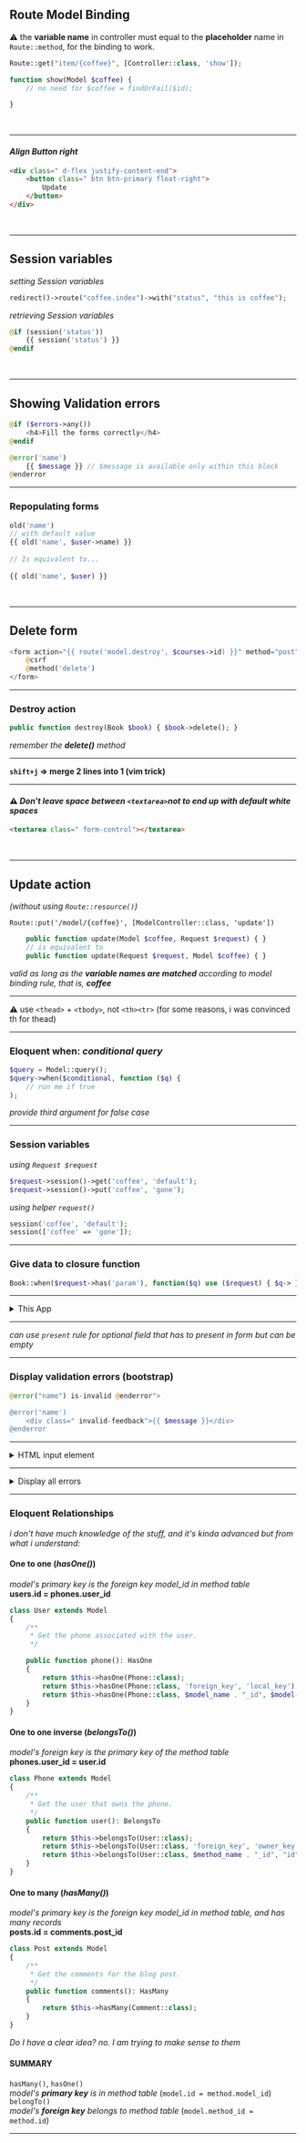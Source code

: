 ## Route Model Binding
:warning: the **variable name** in controller must equal to the **placeholder** name in `Route::method`, for the binding to work.
```php
Route::get("item/{coffee}", [Controller::class, 'show']);
```
```php
function show(Model $coffee) {
    // no need for $coffee = findOrFail($id);

}
```
<br>

-----------------------------------------------------------------------------------------------------

#### *Align Button right*
```html
<div class=" d-flex justify-content-end">
    <button class=" btn btn-primary float-right">
        Update
    </button>
</div>
```
<br>

-----------------------------------------------------------------------------------------------------

## Session variables
*setting Session variables*
```php
redirect()->route("coffee.index")->with("status", "this is coffee");
```
*retrieving Session variables*
```php
@if (session('status'))
    {{ session('status') }}
@endif
```
<br>

-----------------------------------------------------------------------------------------------------

## Showing Validation errors
```php
@if ($errors->any())
    <h4>Fill the forms correctly</h4>
@endif
```

```php
@error('name')
    {{ $message }} // $message is available only within this block
@enderror
```

-----------------------------------------------------------------------------------------------------

### Repopulating forms
```php
old('name')
// with default value
{{ old('name', $user->name) }}
 
// Is equivalent to...
 
{{ old('name', $user) }}
```
<br>

-----------------------------------------------------------------------------------------------------

## Delete form
```php
<form action="{{ route('model.destroy', $courses->id) }}" method="post">
    @csrf
    @method('delete')
</form>
```

-----------------------------------------------------------------------------------------------------

### Destroy action
```php
public function destroy(Book $book) { $book->delete(); }
```
*remember the **delete()** method*
<br>

-----------------------------------------------------------------------------------------------------

**`shift+j` => merge 2 lines into 1 (vim trick)**
<br>

-----------------------------------------------------------------------------------------------------

#### :warning: *Don't leave space between `<textarea>`not to end up with default white spaces*

```html
<textarea class=" form-control"></textarea>
```
<br>

-----------------------------------------------------------------------------------------------------

## Update action
*(without using `Route::resource()`)*

`Route::put('/model/{coffee}', [ModelController::class, 'update'])`

```php
    public function update(Model $coffee, Request $request) { }
    // is equivalent to
    public function update(Request $request, Model $coffee) { }
```
*valid as long as the **variable names are matched** according to model binding rule, that is, **coffee***

-----------------------------------------------------------------------------------------------------

:warning: use `<thead>` + `<tbody>`, not `<th><tr>` (for some reasons, i was convinced th for thead)

-----------------------------------------------------------------------------------------------------

### Eloquent when: *conditional query*

```php
$query = Model::query();
$query->when($conditional, function ($q) {
    // run me if true
);
```
*provide third argument for false case*

-----------------------------------------------------------------------------------------------------

### Session variables
*using `Request $request`*
```php
$request->session()->get('coffee', 'default');
$request->session()->put('coffee', 'gone');
```

*using helper `request()`*
```php
session('coffee', 'default');
session(['coffee' => 'gone']);
```

-----------------------------------------------------------------------------------------------------

### Give data to closure function
```php
Book::when($request->has('param'), function($q) use ($request) { $q-> }
```

-----------------------------------------------------------------------------------------------------

<details>
<summary>This App</summary>

```php
$query  = Model::query();
$query->when($request->has('order'), function($q) use ($request) {

// using session for toggling ascend and descend
$sort = $request->session()->get('sort', 'asc');
$sort_toggled = $sort === 'asc' ? 'desc' : 'asc';
$request->session()->put('sort', $sort_toggled);
$order_column = request()->input('order');

$q->orderBy($order_column, $sort);
})

```

</details>

-----------------------------------------------------------------------------------------------------

*can use `present` rule for optional field that has to present in form but can be empty*

-----------------------------------------------------------------------------------------------------

### Display validation errors (bootstrap)

```php
@error("name") is-invalid @enderror">

@error('name')
    <div class=" invalid-feedback">{{ $message }}</div>
@enderror
```

-----------------------------------------------------------------------------------------------------

<details>
    <summary>
        HTML input element
    </summary>

```php
<div class="mb-3">
    <label for="" class=" form-label">
        Coffee
    </label>
    <input
    type="text"
    name="coffee"
    value="{{ old('coffee') }}"
    class=" form-control @error("coffee") is-invalid @enderror"
    autofocus>

    @error('coffee')
        <div class=" invalid-feedback">{{ $message }}</div>
    @enderror
</div>
```
</details>

-----------------------------------------------------------------------------------------------------

<details>
    <summary>Display all errors</summary>

```php
@if ($errors->any())
    <div class="alert alert-danger">
        <ul>
            @foreach ($errors->all() as $error)
                <li>{{ $error }}</li>
            @endforeach
        </ul>
    </div>
@endif
```
</details>

-----------------------------------------------------------------------------------------------------

### Eloquent Relationships
*i don't have much knowledge of the stuff, and it's kinda advanced but from what i understand:*

#### One to one (*hasOne()*)
*model's primary key is the foreign key model_id in method table*
\
**users.id = phones.user_id**

```php
class User extends Model
{
    /**
     * Get the phone associated with the user.
     */

    public function phone(): HasOne
    {
        return $this->hasOne(Phone::class);
        return $this->hasOne(Phone::class, 'foreign_key', 'local_key');
        return $this->hasOne(Phone::class, $model_name . "_id", $model->primaryKey);
    }
}
```

#### One to one inverse (*belongsTo()*)
*model's foreign key is the primary key of the method table*
\
**phones.user_id = user.id**

```php
class Phone extends Model
{
    /**
     * Get the user that owns the phone.
     */
    public function user(): BelongsTo
    {
        return $this->belongsTo(User::class);
        return $this->belongsTo(User::class, 'foreign_key', 'owner_key');
        return $this->belongsTo(User::class, $method_name . "_id", "id");
    }
}
```

#### One to many (*hasMany()*)
*model's primary key is the foreign key model_id in method table, and has many records*
\
**posts.id = comments.post_id**

```php
class Post extends Model
{
    /**
     * Get the comments for the blog post.
     */
    public function comments(): HasMany
    {
        return $this->hasMany(Comment::class);
    }
}
```

*Do I have a clear idea? no. I am trying to make sense to them*
#### SUMMARY
`hasMany()`, `hasOne()`
\
*model's **primary key** is in method table* (`model.id = method.model_id`)
\
`belongTo()`
\
*model's **foreign key** belongs to method table* (`model.method_id = method.id`)

-----------------------------------------------------------------------------------------------------

<!-- copy me for templates!
<!--
<details>
    <summary>

    </summary>
    ```

    ```
</details>
-----------------------------------------------------------------------------------------------------
-->